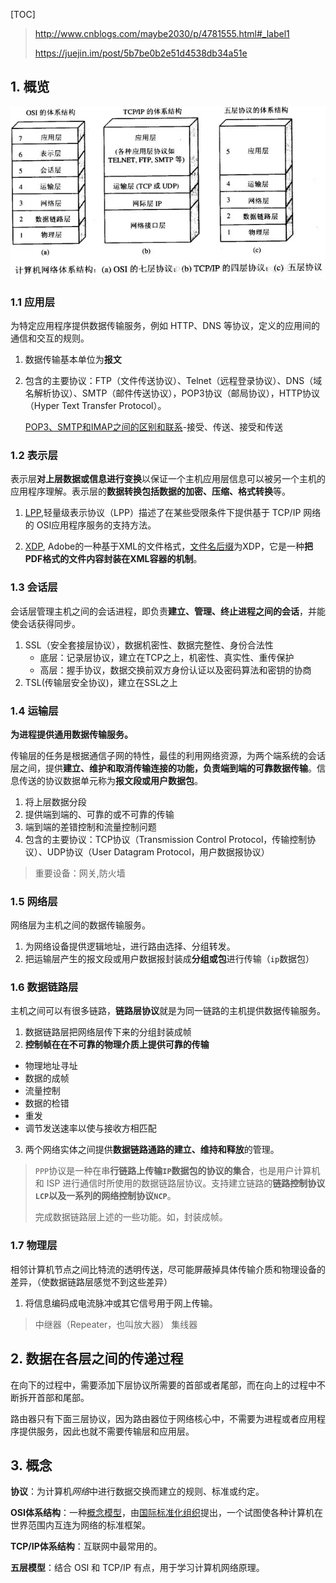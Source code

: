 [TOC]

> <http://www.cnblogs.com/maybe2030/p/4781555.html#_label1>
>
> <https://juejin.im/post/5b7be0b2e51d4538db34a51e>

## 1. 概览 ##

![](../img/计算机分层比较.png)

### 1.1 应用层 ###

为特定应用程序提供数据传输服务，例如 HTTP、DNS 等协议，定义的应用间的通信和交互的规则。
1. 数据传输基本单位为**报文**
2. 包含的主要协议：FTP（文件传送协议）、Telnet（远程登录协议）、DNS（域名解析协议）、SMTP（邮件传送协议），POP3协议（邮局协议），HTTP协议（Hyper Text Transfer Protocol）。

   [POP3、SMTP和IMAP之间的区别和联系](<https://blog.csdn.net/qq877507054/article/details/71249272>)-接受、传送、接受和传送

### 1.2 表示层 ###

表示层**对上层数据或信息进行变换**以保证一个主机应用层信息可以被另一个主机的应用程序理解。表示层的**数据转换包括数据的加密、压缩、格式转换**等。

1. [LPP](<https://baike.baidu.com/item/LPP/2986191?fr=aladdin>),轻量级表示协议（LPP）描述了在某些受限条件下提供基于 TCP/IP 网络的 OSI应用程序服务的支持方法。

2. [XDP](<https://baike.baidu.com/item/XDP>), Adobe的一种基于XML的文件格式，[文件名后缀](https://baike.baidu.com/item/文件名后缀/8299429)为XDP，它是一种**把PDF格式的文件内容封装在XML容器的机制**。

### 1.3 会话层 ###

会话层管理主机之间的会话进程，即负责**建立、管理、终止进程之间的会话**，并能使会话获得同步。

1. SSL（安全套接层协议），数据机密性、数据完整性、身份合法性
   * 底层：记录层协议，建立在TCP之上，机密性、真实性、重传保护
   * 高层：握手协议，数据交换前双方身份认证以及密码算法和密钥的协商
2. TSL(传输层安全协议)，建立在SSL之上

### 1.4 运输层 ###

**为进程提供通用数据传输服务。**

传输层的任务是根据通信子网的特性，最佳的利用网络资源，为两个端系统的会话层之间，提供**建立、维护和取消传输连接的功能，负责端到端的可靠数据传输**。信息传送的协议数据单元称为**报文段或用户数据包**。

1. 将上层数据分段
2. 提供端到端的、可靠的或不可靠的传输
3. 端到端的差错控制和流量控制问题
4. 包含的主要协议：TCP协议（Transmission Control Protocol，传输控制协议）、UDP协议（User Datagram Protocol，用户数据报协议）

> 重要设备：网关,防火墙

### 1.5 网络层 ###
网络层为主机之间的数据传输服务。
1. 为网络设备提供逻辑地址，进行路由选择、分组转发。
2. 把运输层产生的报文段或用户数据报封装成**分组或包**进行传输（`ip`数据包）

### 1.6 数据链路层 ###

主机之间可以有很多链路，**链路层协议**就是为同一链路的主机提供数据传输服务。
1. 数据链路层把网络层传下来的分组封装成帧
2. **控制帧在在不可靠的物理介质上提供可靠的传输**
  * 物理地址寻址
  * 数据的成帧
  * 流量控制
  * 数据的检错
  * 重发
  * 调节发送速率以使与接收方相匹配
3. 两个网络实体之间提供**数据链路通路的建立、维持和释放**的管理。

> `PPP`协议是一种在串**行链路上传输`IP`数据包的协议的集合**，也是用户计算机和 ISP 进行通信时所使用的数据链路层协议。支持建立链路的**链路控制协议`LCP`**以及一系列的**网络控制协议`NCP`**。
>
> 完成数据链路层上述的一些功能。如，封装成帧。

### 1.7 物理层 ###

 相邻计算机节点之间比特流的透明传送，尽可能屏蔽掉具体传输介质和物理设备的差异，（使数据链路层感觉不到这些差异）
 1. 将信息编码成电流脉冲或其它信号用于网上传输。

> 中继器（Repeater，也叫放大器）
> 集线器

## 2. 数据在各层之间的传递过程

在向下的过程中，需要添加下层协议所需要的首部或者尾部，而在向上的过程中不断拆开首部和尾部。

路由器只有下面三层协议，因为路由器位于网络核心中，不需要为进程或者应用程序提供服务，因此也就不需要传输层和应用层。

## 3. 概念

**协议**：为计算机*网络*中进行数据交换而建立的规则、标准或约定。

**OSI体系结构**：一种[概念模型](https://baike.baidu.com/item/概念模型)，由[国际标准化组织](https://baike.baidu.com/item/国际标准化组织)提出，一个试图使各种计算机在世界范围内互连为网络的标准框架。

**TCP/IP体系结构**：互联网中最常用的。

**五层模型**：结合 OSI 和 TCP/IP 有点，用于学习计算机网络原理。